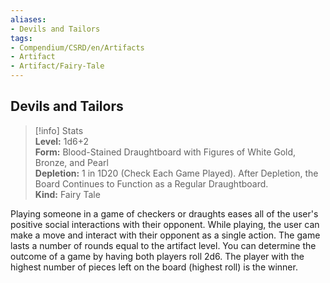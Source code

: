 ```yaml
---
aliases:
- Devils and Tailors
tags:
- Compendium/CSRD/en/Artifacts
- Artifact
- Artifact/Fairy-Tale
---
```


  
## Devils and Tailors  
>[!info] Stats  
> **Level:** 1d6+2  
> **Form:** Blood-Stained Draughtboard with Figures of White Gold, Bronze, and Pearl  
> **Depletion:** 1 in 1D20 (Check Each Game Played). After Depletion, the Board Continues to Function as a Regular Draughtboard.  
> **Kind:** Fairy Tale
  
Playing someone in a game of checkers or draughts eases all of the user's positive social interactions with their opponent. While playing, the user can make a move and interact with their opponent as a single action. The game lasts a number of rounds equal to the artifact level. You can determine the outcome of a game by having both players roll 2d6. The player with the highest number of pieces left on the board (highest roll) is the winner.